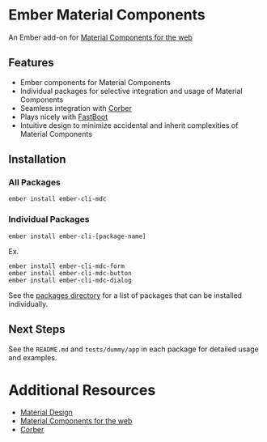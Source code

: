 Ember Material Components
=========================

An Ember add-on for [Material Components for the web](https://github.com/material-components/material-components-web/)

Features
------------

* Ember components for Material Components
* Individual packages for selective integration and usage of Material Components
* Seamless integration with [Corber](http://corber.io/)
* Plays nicely with [FastBoot](https://github.com/ember-fastboot/fastboot)
* Intuitive design to minimize accidental and inherit complexities of Material Components

Installation
------------

### All Packages

    ember install ember-cli-mdc
    
### Individual Packages

    ember install ember-cli-[package-name]

Ex.    
    
    ember install ember-cli-mdc-form
    ember install ember-cli-mdc-button
    ember install ember-cli-mdc-dialog
    
See the [packages directory](https://github.com/onehilltech/ember-cli-mdc/tree/master/packages) for a 
list of packages that can be installed individually.

Next Steps
----------

See the `README.md` and `tests/dummy/app` in each package for detailed usage 
and examples.

Additional Resources
====================

* [Material Design](https://www.material.io/)
* [Material Components for the web](https://github.com/material-components/material-components-web/)
* [Corber](http://corber.io/)
